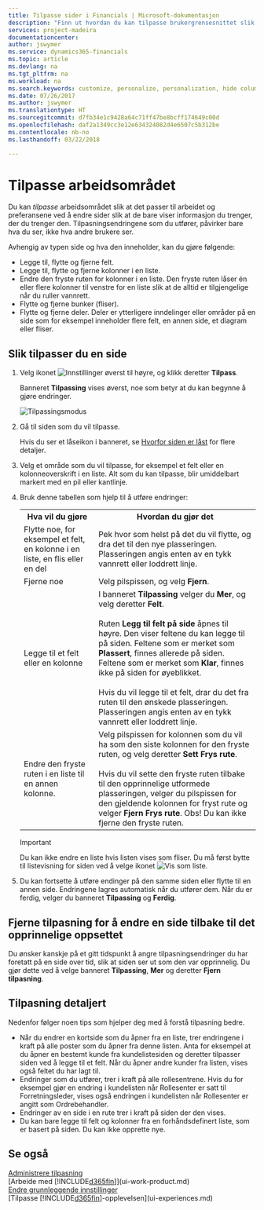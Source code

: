 ```yaml
---
title: Tilpasse sider i Financials | Microsoft-dokumentasjon
description: "Finn ut hvordan du kan tilpasse brukergrensesnittet slik at det passer til din arbeidsmåte."
services: project-madeira
documentationcenter: 
author: jswymer
ms.service: dynamics365-financials
ms.topic: article
ms.devlang: na
ms.tgt_pltfrm: na
ms.workload: na
ms.search.keywords: customize, personalize, personalization, hide columns, remove fields, move fields
ms.date: 07/26/2017
ms.author: jswymer
ms.translationtype: HT
ms.sourcegitcommit: d7fb34e1c9428a64c71ff47be8bcff174649c00d
ms.openlocfilehash: daf2a1349cc3e12e634324082d4e6507c5b312be
ms.contentlocale: nb-no
ms.lasthandoff: 03/22/2018

---
```

# <a name="personalizing-your-workspace"></a>Tilpasse arbeidsområdet
<!--NAV in the Web client-->
Du kan *tilpasse* arbeidsområdet slik at det passer til arbeidet og preferansene ved å endre sider slik at de bare viser informasjon du trenger, der du trenger den. Tilpasningsendringene som du utfører, påvirker bare hva du ser, ikke hva andre brukere ser.

Avhengig av typen side og hva den inneholder, kan du gjøre følgende:

-   Legge til, flytte og fjerne felt.
-   Legge til, flytte og fjerne kolonner i en liste.
-   Endre den fryste ruten for kolonner i en liste. Den fryste ruten låser én eller flere kolonner til venstre for en liste slik at de alltid er tilgjengelige når du ruller vannrett.
-   Flytte og fjerne bunker (fliser).
-   Flytte og fjerne deler. Deler er ytterligere inndelinger eller områder på en side som for eksempel inneholder flere felt, en annen side, et diagram eller fliser.  

## <a name="to-personalize-a-page"></a>Slik tilpasser du en side

1. Velg ikonet ![Innstillinger](media/ui-experience/settings_icon_small.png "Innstillinger-ikonet for rollesenteret") øverst til høyre, og klikk deretter **Tilpass**.

    Banneret **Tilpassing** vises øverst, noe som betyr at du kan begynne å gjøre endringer.

    ![Tilpassingsmodus](media/ui_personalize_mode_small.png "Tilpassingsmodus")

2.  Gå til siden som du vil tilpasse.

    Hvis du ser et låseikon i banneret, se [Hvorfor siden er låst](ui-personalization-locked.md) for flere detaljer.

3.  Velg et område som du vil tilpasse, for eksempel et felt eller en kolonneoverskrift i en liste. Alt som du kan tilpasse, blir umiddelbart markert med en pil eller kantlinje.
<!--
    -  If a component can be personalized, an arrow head (![Personalization indicator arrow left](media/ui_personalize_arrow_left.png "Personalization indicator arrow left") or ![Personalization indicator arrow down](media/ui_personalize_arrow_down.png "Personalization indicator arrow down")) appears.
    -   If the component is a part, the extent of the part is indicated by a border.
    -   The freeze pane in a list is indicated by a vertical line along the entire right-side of the last column of the freeze pane.
    -->

4.  Bruk denne tabellen som hjelp til å utføre endringer:     <table>
        <tr><th>Hva vil du gjøre</td><th>Hvordan du gjør det</th></tr>
        <tr><td>Flytte noe, for eksempel et felt, en kolonne i en liste, en flis eller en del</td><td> Pek hvor som helst på det du vil flytte, og dra det til den nye plasseringen. Plasseringen angis enten av en tykk vannrett eller loddrett linje.</td></tr>
        <tr><td>Fjerne noe</td><td>Velg pilspissen, og velg <b>Fjern</b>. </td></tr>
        <tr><td>Legge til et felt eller en kolonne</td><td>I banneret <b>Tilpassing</b> velger du <b>Mer</b>, og velg deretter <b>Felt</b>.<br /></br>Ruten <b>Legg til felt på side</b> åpnes til høyre. Den viser feltene du kan legge til på siden. Feltene som er merket som <b>Plassert</b>, finnes allerede på siden. Feltene som er merket som <b>Klar</b>, finnes ikke på siden for øyeblikket.<br /></br>Hvis du vil legge til et felt, drar du det fra ruten til den ønskede plasseringen. Plasseringen angis enten av en tykk vannrett eller loddrett linje.</td></tr>
        <tr><td>Endre den fryste ruten i en liste til en annen kolonne.</td><td>Velg pilspissen for kolonnen som du vil ha som den siste kolonnen for den fryste ruten, og velg deretter <b>Sett Frys rute</b>.<br /><br/>Hvis du vil sette den fryste ruten tilbake til den opprinnelige utformede plasseringen, velger du pilspissen for den gjeldende kolonnen for fryst rute og velger <b>Fjern Frys rute</b>. Obs!  Du kan ikke fjerne den fryste ruten.</td></tr>
      </table>

    > [!IMPORTANT]  
    >   Du kan ikke endre en liste hvis listen vises som fliser. Du må først bytte til listevisning for siden ved å velge ikonet ![Vis som liste](media/ui_show_as_list_icon.png "Vis som liste, pil venstre").

5.  Du kan fortsette å utføre endinger på den samme siden eller flytte til en annen side. Endringene lagres automatisk når du utfører dem. Når du er ferdig, velger du banneret **Tilpassing** og **Ferdig**.

## <a name="clear-personalization-to-change-a-page-back-to-its-original-layout"></a>Fjerne tilpasning for å endre en side tilbake til det opprinnelige oppsettet
Du ønsker kanskje på et gitt tidspunkt å angre tilpasningsendringer du har foretatt på en side over tid, slik at siden ser ut som den var opprinnelig. Du gjør dette ved å velge banneret **Tilpassing**, **Mer** og deretter **Fjern tilpasning**.

## <a name="personalization-in-detail"></a>Tilpasning detaljert
Nedenfor følger noen tips som hjelper deg med å forstå tilpasning bedre.  
-   Når du endrer en kortside som du åpner fra en liste, trer endringene i kraft på alle poster som du åpner fra denne listen. Anta for eksempel at du åpner en bestemt kunde fra kundelistesiden og deretter tilpasser siden ved å legge til et felt. Når du åpner andre kunder fra listen, vises også feltet du har lagt til.
-   Endringer som du utfører, trer i kraft på alle rollesentrene. Hvis du for eksempel gjør en endring i kundelisten når Rollesenter er satt til Forretningsleder, vises også endringen i kundelisten når Rollesenter er angitt som Ordrebehandler.
-   Endringer av en side i en rute trer i kraft på siden der den vises.  
-   Du kan bare legge til felt og kolonner fra en forhåndsdefinert liste, som er basert på siden. Du kan ikke opprette nye.

## <a name="see-also"></a>Se også
[Administrere tilpasning](ui-personalization-manage.md)  
[Arbeide med [!INCLUDE[d365fin](includes/d365fin_md.md)]](ui-work-product.md)  
[Endre grunnleggende innstillinger](ui-change-basic-settings.md)  
[Tilpasse [!INCLUDE[d365fin](includes/d365fin_md.md)]-opplevelsen](ui-experiences.md)  

